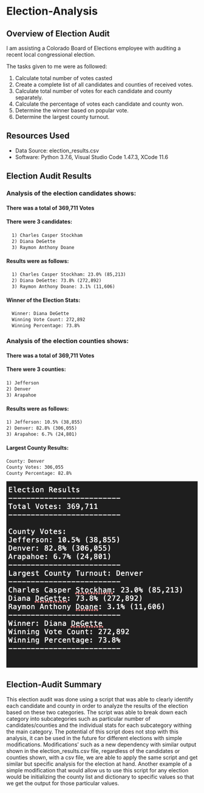 # Election-Analysis
## Overview of Election Audit
I am assisting a Colorado Board of Elections employee with auditing a recent local congressional election.

The tasks given to me were as followed:
1) Calculate total number of votes casted 
2) Create a complete list of all candidates and counties of received votes.
3) Calculate total number of votes for each candidate and county separately.
4) Calculate the percentage of votes each candidate and county won.
5) Determine the winner based on popular vote.
6) Determine the largest county turnout.

## Resources Used
- Data Source: election_results.csv
- Software: Python 3.7.6, Visual Studio Code 1.47.3, XCode 11.6

## Election Audit Results
### Analysis of the election candidates shows:

  #### There was a total of 369,711 Votes
  
  #### There were 3 candidates:
  
      1) Charles Casper Stockham
      2) Diana DeGette
      3) Raymon Anthony Doane
      
  #### Results were as follows:
  
      1) Charles Casper Stockham: 23.0% (85,213)
      2) Diana DeGette: 73.8% (272,892)
      3) Raymon Anthony Doane: 3.1% (11,606)
      
  #### Winner of the Election Stats:
  
      Winner: Diana DeGette
      Winning Vote Count: 272,892
      Winning Percentage: 73.8%
      
### Analysis of the election counties shows:

#### There was a total of 369,711 Votes
  
  #### There were 3 counties:
  
    1) Jefferson
    2) Denver
    3) Arapahoe
      
  #### Results were as follows:
  
    1) Jefferson: 10.5% (38,855)
    2) Denver: 82.8% (306,055)
    3) Arapahoe: 6.7% (24,801)
      
  #### Largest County Results:
  
    County: Denver 
    County Votes: 306,055
    County Percentage: 82.8%
    
   
![](Analysis/election_analysis.png) 

## Election-Audit Summary
  This election audit was done using a script that was able to clearly identify each candidate and county in order to analyze the results of the election based on these two categories. The script was able to break down each category into subcategories such as particular number of candidates/counties and the individual stats for each subcategory withing the main category. The potential of this script does not stop with this analysis, it can be used in the future for different elections with simple modifications. Modifications’ such as a new dependency with similar output shown in the election_results.csv file, regardless of the candidates or counties shown, with a csv file, we are able to apply the same script and get similar but specific analysis for the election at hand. Another example of a simple modification that would allow us to use this script for any election would be initializing the county list and dictionary to specific values so that we get the output for those particular values.

